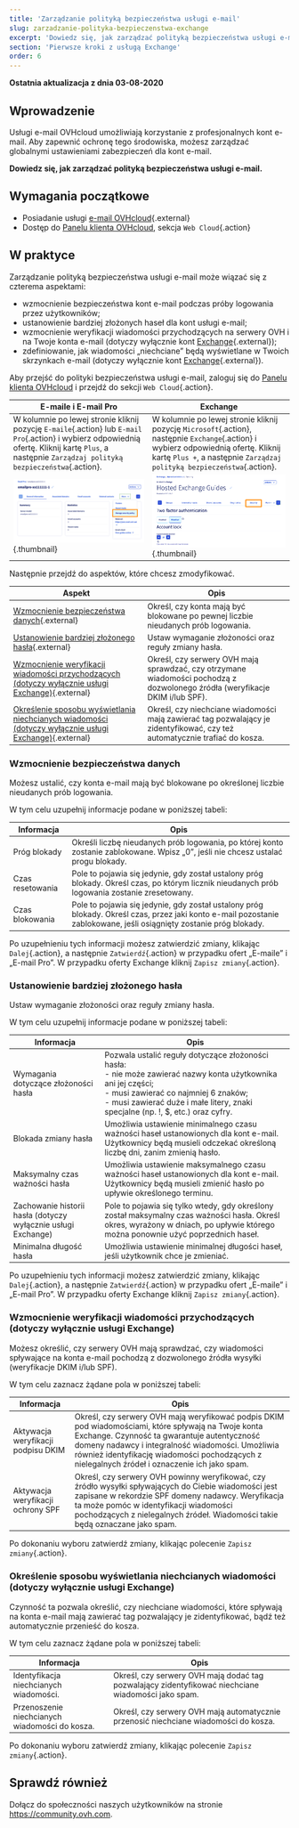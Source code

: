 ```yaml
---
title: 'Zarządzanie polityką bezpieczeństwa usługi e-mail'
slug: zarzadzanie-polityka-bezpieczenstwa-exchange
excerpt: 'Dowiedz się, jak zarządzać polityką bezpieczeństwa usługi e-mail'
section: 'Pierwsze kroki z usługą Exchange'
order: 6
---
```


**Ostatnia aktualizacja z dnia 03-08-2020**

## Wprowadzenie

Usługi e-mail OVHcloud umożliwiają korzystanie z profesjonalnych kont e-mail. Aby zapewnić ochronę tego środowiska, możesz zarządzać globalnymi ustawieniami zabezpieczeń dla kont e-mail.

**Dowiedz się, jak zarządzać polityką bezpieczeństwa usługi e-mail.**

## Wymagania początkowe

- Posiadanie usługi [e-mail OVHcloud](https://www.ovh.pl/emaile/){.external}
- Dostęp do [Panelu klienta OVHcloud](https://www.ovh.com/auth/?action=gotomanager), sekcja `Web Cloud`{.action}

## W praktyce

Zarządzanie polityką bezpieczeństwa usługi e-mail może wiązać się z czterema aspektami:

- wzmocnienie bezpieczeństwa kont e-mail podczas próby logowania przez użytkowników;
- ustanowienie bardziej złożonych haseł dla kont usługi e-mail;
- wzmocnienie weryfikacji wiadomości przychodzących na serwery OVH i na Twoje konta e-mail (dotyczy wyłącznie kont [Exchange](https://www.ovh.pl/emaile/hosted-exchange/){.external});
- zdefiniowanie, jak wiadomości „niechciane” będą wyświetlane w Twoich skrzynkach e-mail (dotyczy wyłącznie kont [Exchange](https://www.ovh.pl/emaile/hosted-exchange/){.external}).

Aby przejść do polityki bezpieczeństwa usługi e-mail, zaloguj się do [Panelu klienta OVHcloud](https://www.ovh.com/auth/?action=gotomanager) i przejdź do sekcji `Web Cloud`{.action}. 

|E-maile i E-mail Pro|Exchange| 
|---|---| 
|W kolumnie po lewej stronie kliknij pozycję `E-maile`{.action} lub `E-mail Pro`{.action} i wybierz odpowiednią ofertę. Kliknij kartę `Plus`, a następnie `Zarządzaj polityką bezpieczeństwa`{.action}.|W kolumnie po lewej stronie kliknij pozycję `Microsoft`{.action}, następnie `Exchange`{.action} i wybierz odpowiednią ofertę. Kliknij kartę `Plus +`, a następnie `Zarządzaj polityką bezpieczeństwa`{.action}.|
|![exchangesecurity](images/manage-security01.png){.thumbnail}|![exchangesecurity](images/manage-security02.png){.thumbnail}|

Następnie przejdź do aspektów, które chcesz zmodyfikować.

|Aspekt|Opis| 
|---|---| 
|[Wzmocnienie bezpieczeństwa danych](./#wzmocnienie-bezpieczenstwa-danych){.external}|Określ, czy konta mają być blokowane po pewnej liczbie nieudanych prób logowania.|
|[Ustanowienie bardziej złożonego hasła](./#ustanowienie-bardziej-zlozonego-hasla){.external}|Ustaw wymaganie złożoności oraz reguły zmiany hasła.|
|[Wzmocnienie weryfikacji wiadomości przychodzących (dotyczy wyłącznie usługi Exchange)](./#wzmocnienie-weryfikacji-wiadomosci-przychodzacych-dotyczy-wylacznie-uslugi-exchange){.external}|Określ, czy serwery OVH mają sprawdzać, czy otrzymane wiadomości pochodzą z dozwolonego źródła (weryfikacje DKIM i/lub SPF).|
|[Określenie sposobu wyświetlania niechcianych wiadomości (dotyczy wyłącznie usługi Exchange)](./#okreslenie-sposobu-wyswietlania-niechcianych-wiadomosci-dotyczy-wylacznie-uslugi-exchange){.external}|Określ, czy niechciane wiadomości mają zawierać tag pozwalający je zidentyfikować, czy też automatycznie trafiać do kosza.|

### Wzmocnienie bezpieczeństwa danych

Możesz ustalić, czy konta e-mail mają być blokowane po określonej liczbie nieudanych prób logowania.

W tym celu uzupełnij informacje podane w poniższej tabeli:

|Informacja|Opis| 
|---|---| 
|Próg blokady|Określi liczbę nieudanych prób logowania, po której konto zostanie zablokowane. Wpisz „0”, jeśli nie chcesz ustalać progu blokady.|
|Czas resetowania|Pole to pojawia się jedynie, gdy został ustalony próg blokady. Określ czas, po którym licznik nieudanych prób logowania zostanie zresetowany.|
|Czas blokowania|Pole to pojawia się jedynie, gdy został ustalony próg blokady. Określ czas, przez jaki konto e-mail pozostanie zablokowane, jeśli osiągnięty zostanie próg blokady.|

Po uzupełnieniu tych informacji możesz zatwierdzić zmiany, klikając `Dalej`{.action}, a następnie `Zatwierdź`{.action} w przypadku ofert „E-maile” i „E-mail Pro”. W przypadku oferty Exchange kliknij `Zapisz zmiany`{.action}.

### Ustanowienie bardziej złożonego hasła

Ustaw wymaganie złożoności oraz reguły zmiany hasła.

W tym celu uzupełnij informacje podane w poniższej tabeli:

|Informacja|Opis| 
|---|---| 
|Wymagania dotyczące złożoności hasła|Pozwala ustalić reguły dotyczące złożoności hasła:<br> \- nie może zawierać nazwy konta użytkownika ani jej części;<br> \- musi zawierać co najmniej 6 znaków;<br> \- musi zawierać duże i małe litery, znaki specjalne (np. !, $, etc.) oraz cyfry.|
|Blokada zmiany hasła|Umożliwia ustawienie minimalnego czasu ważności haseł ustanowionych dla kont e-mail. Użytkownicy będą musieli odczekać określoną liczbę dni, zanim zmienią hasło.|
|Maksymalny czas ważności hasła|Umożliwia ustawienie maksymalnego czasu ważności haseł ustanowionych dla kont e-mail. Użytkownicy będą musieli zmienić hasło po upływie określonego terminu.|
|Zachowanie historii hasła (dotyczy wyłącznie usługi Exchange)|Pole to pojawia się tylko wtedy, gdy określony został maksymalny czas ważności hasła. Określ okres, wyrażony w dniach, po upływie którego można ponownie użyć poprzednich haseł.|
|Minimalna długość hasła|Umożliwia ustawienie minimalnej długości haseł, jeśli użytkownik chce je zmieniać.|

Po uzupełnieniu tych informacji możesz zatwierdzić zmiany, klikając `Dalej`{.action}, a następnie `Zatwierdź`{.action} w przypadku ofert „E-maile” i „E-mail Pro”. W przypadku oferty Exchange kliknij `Zapisz zmiany`{.action}.

### Wzmocnienie weryfikacji wiadomości przychodzących (dotyczy wyłącznie usługi Exchange)

Możesz określić, czy serwery OVH mają sprawdzać, czy wiadomości spływające na konta e-mail pochodzą z dozwolonego źródła wysyłki (weryfikacje DKIM i/lub SPF).

W tym celu zaznacz żądane pola w poniższej tabeli:

|Informacja|Opis| 
|---|---| 
|Aktywacja weryfikacji podpisu DKIM|Określ, czy serwery OVH mają weryfikować podpis DKIM pod wiadomościami, które spływają na Twoje konta Exchange. Czynność ta gwarantuje autentyczność domeny nadawcy i integralność wiadomości. Umożliwia również identyfikację wiadomości pochodzących z nielegalnych źródeł i oznaczenie ich jako spam.|
|Aktywacja weryfikacji ochrony SPF|Określ, czy serwery OVH powinny weryfikować, czy źródło wysyłki spływających do Ciebie wiadomości jest zapisane w rekordzie SPF domeny nadawcy. Weryfikacja ta może pomóc w identyfikacji wiadomości pochodzących z nielegalnych źródeł. Wiadomości takie będą oznaczane jako spam.|

Po dokonaniu wyboru zatwierdź zmiany, klikając polecenie `Zapisz zmiany`{.action}.

### Określenie sposobu wyświetlania niechcianych wiadomości (dotyczy wyłącznie usługi Exchange)

Czynność ta pozwala określić, czy niechciane wiadomości, które spływają na konta e-mail mają zawierać tag pozwalający je zidentyfikować, bądź też automatycznie przenieść do kosza.

W tym celu zaznacz żądane pola w poniższej tabeli:

|Informacja|Opis| 
|---|---| 
|Identyfikacja niechcianych wiadomości.|Określ, czy serwery OVH mają dodać tag pozwalający zidentyfikować niechciane wiadomości jako spam.|
|Przenoszenie niechcianych wiadomości do kosza.|Określ, czy serwery OVH mają automatycznie przenosić niechciane wiadomości do kosza.|

Po dokonaniu wyboru zatwierdź zmiany, klikając polecenie `Zapisz zmiany`{.action}.

## Sprawdź również

Dołącz do społeczności naszych użytkowników na stronie <https://community.ovh.com>.